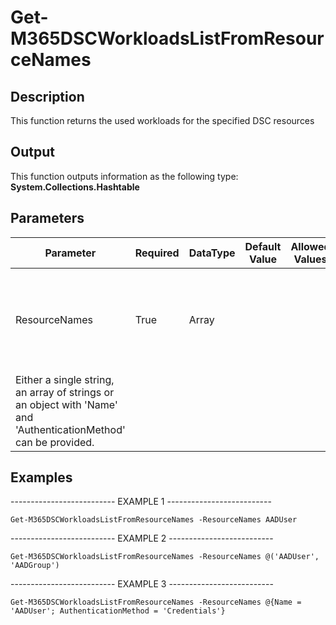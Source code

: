 ﻿# Get-M365DSCWorkloadsListFromResourceNames

## Description

This function returns the used workloads for the specified DSC resources

## Output

This function outputs information as the following type:
**System.Collections.Hashtable**

## Parameters

| Parameter | Required | DataType | Default Value | Allowed Values | Description |
| --- | --- | --- | --- | --- | --- |
| ResourceNames | True | Array |  |  | Specifies the resources for which the workloads should be determined.
Either a single string, an array of strings or an object with 'Name' and 'AuthenticationMethod' can be provided. |

## Examples

-------------------------- EXAMPLE 1 --------------------------

`Get-M365DSCWorkloadsListFromResourceNames -ResourceNames AADUser`

-------------------------- EXAMPLE 2 --------------------------

`Get-M365DSCWorkloadsListFromResourceNames -ResourceNames @('AADUser', 'AADGroup')`

-------------------------- EXAMPLE 3 --------------------------

`Get-M365DSCWorkloadsListFromResourceNames -ResourceNames @{Name = 'AADUser'; AuthenticationMethod = 'Credentials'}`


